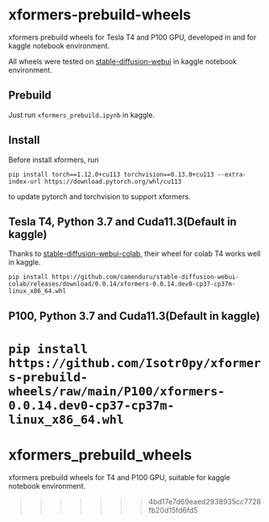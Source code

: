 # xformers-prebuild-wheels
xformers prebuild wheels for Tesla T4 and P100 GPU, developed in and for kaggle notebook environment.

All wheels were tested on [stable-diffusion-webui](https://github.com/AUTOMATIC1111/stable-diffusion-webui) in kaggle notebook environment.

## Prebuild
Just run `xformers_prebuild.ipynb` in kaggle.

## Install
Before install xformers, run 

`pip install torch==1.12.0+cu113 torchvision==0.13.0+cu113 --extra-index-url https://download.pytorch.org/whl/cu113`

to update pytorch and torchvision to support xformers.

## Tesla T4, Python 3.7 and Cuda11.3(Default in kaggle)
Thanks to [stable-diffusion-webui-colab](https://github.com/camenduru/stable-diffusion-webui-colab), their wheel for colab T4 works well in kaggle.

`pip install https://github.com/camenduru/stable-diffusion-webui-colab/releases/download/0.0.14/xformers-0.0.14.dev0-cp37-cp37m-linux_x86_64.whl`

## P100, Python 3.7 and Cuda11.3(Default in kaggle)
`pip install https://github.com/Isotr0py/xformers-prebuild-wheels/raw/main/P100/xformers-0.0.14.dev0-cp37-cp37m-linux_x86_64.whl`
=======
# xformers_prebuild_wheels
xformers prebuild wheels for T4 and P100 GPU, suitable for kaggle notebook environment.
>>>>>>> 4bd17e7d69eaed2938935cc7728fb20d15fd6fd5
